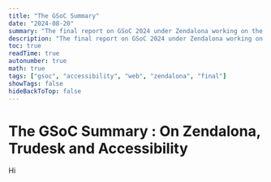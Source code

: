 ```yaml
---
title: "The GSoC Summary"
date: "2024-08-20"
summary: "The final report on GSoC 2024 under Zendalona working on the User Query Management Software"
description: "The final report on GSoC 2024 under Zendalona working on the User Query Management Software brief overview of web accessibility, Google Summer of Code, and more with Zendalona."
toc: true
readTime: true
autonumber: true
math: true
tags: ["gsoc", "accessibility", "web", "zendalona", "final"]
showTags: false
hideBackToTop: false
---
```


# The GSoC Summary : On Zendalona, Trudesk and Accessibility

Hi
